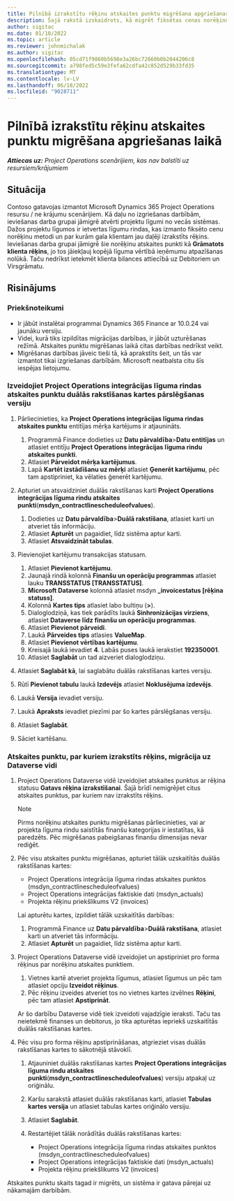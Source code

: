 ```yaml
---
title: Pilnībā izrakstītu rēķinu atskaites punktu migrēšana apgriešanas laikā
description: Šajā rakstā izskaidrots, kā migrēt fiksētas cenas norēķinu atskaites punktus, par kuriem klientam izrakstīts rēķins, lai pirms tiešā datuma atvērtu projekta līgumus.
author: sigitac
ms.date: 01/10/2022
ms.topic: article
ms.reviewer: johnmichalak
ms.author: sigitac
ms.openlocfilehash: 05cd71f9860b5698e3a26bc72660b0b2044206c8
ms.sourcegitcommit: a798fed5c59e3fefa62cdfa42c852d529b33fd35
ms.translationtype: MT
ms.contentlocale: lv-LV
ms.lasthandoff: 06/18/2022
ms.locfileid: "9028711"
---
```

# <a name="migrate-fully-invoiced-billing-milestones-at-cutover"></a>Pilnībā izrakstītu rēķinu atskaites punktu migrēšana apgriešanas laikā

_**Attiecas uz:** Project Operations scenārijiem, kas nav balstīti uz resursiem/krājumiem_

## <a name="scenario"></a>Situācija

Contoso gatavojas izmantot Microsoft Dynamics 365 Project Operations resursu / ne krājumu scenārijiem. Kā daļu no izgriešanas darbībām, ieviešanas darba grupai jāmigrē atvērti projektu līgumi no vecās sistēmas. Dažos projektu līgumos ir ietvertas līgumu rindas, kas izmanto fiksēto cenu norēķinu metodi un par kurām gala klientam jau daļēji izrakstīts rēķins. Ieviešanas darba grupai jāmigrē šie norēķinu atskaites punkti kā **Grāmatots klienta rēķins**, jo tos jāiekļauj kopējā līguma vērtībā ieņēmumu atpazīšanas nolūkā. Taču nedrīkst ietekmēt klienta bilances attiecībā uz Debitoriem un Virsgrāmatu.

## <a name="solution"></a>Risinājums

### <a name="prerequisites"></a>Priekšnoteikumi

- Ir jābūt instalētai programmai Dynamics 365 Finance ar 10.0.24 vai jaunāku versiju.
- Videi, kurā tiks izpildītas migrācijas darbības, ir jābūt uzturēšanas režīmā. Atskaites punktu migrēšanas laikā citas darbības nedrīkst veikt.
- Migrēšanas darbības jāveic tieši tā, kā aprakstīts šeit, un tās var izmantot tikai izgriešanas darbībām. Microsoft neatbalsta citu šīs iespējas lietojumu.

### <a name="create-a-cutover-version-of-the-project-operations-integration-contract-line-milestones-dual-write-map"></a>Izveidojiet Project Operations integrācijas līguma rindas atskaites punktu duālās rakstīšanas kartes pārslēgšanas versiju 

1. Pārliecinieties, ka **Project Operations integrācijas līguma rindas atskaites punktu** entitījas mērķa kartējums ir atjaunināts. 

    1. Programmā Finance dodieties uz **Datu pārvaldība**\>**Datu entitījas** un atlasiet entitīju **Project Operations integrācijas līguma rindu atskaites punkti**. 
    2. Atlasiet **Pārveidot mērķa kartējumus**. 
    3. Lapā **Kartēt izstādīšanu uz mērķi** atlasiet **Ģenerēt kartējumu**, pēc tam apstipriniet, ka vēlaties ģenerēt kartējumu.

2. Apturiet un atsvaidziniet duālās rakstīšanas karti **Project Operations integrācijas līguma rindu atskaites punkti**(**msdyn\_contractlinescheduleofvalues**). 

    1. Dodieties uz **Datu pārvaldība**\>**Duālā rakstīšana**, atlasiet karti un atveriet tās informāciju. 
    2. Atlasiet **Apturēt** un pagaidiet, līdz sistēma aptur karti. 
    3. Atlasiet **Atsvaidzināt tabulas**.

3. Pievienojiet kartējumu transakcijas statusam.

    1. Atlasiet **Pievienot kartējumu**.
    2. Jaunajā rindā kolonnā **Finanšu un operāciju programmas** atlasiet lauku **TRANSSTATUS \[TRANSSTATUS\]**.
    3. **Microsoft Dataverse** kolonnā atlasiet msdyn **\_invoicestatus \[rēķina statuss\]**.
    4. Kolonnā **Kartes tips** atlasiet labo bultiņu (**\>**).
    5. Dialoglodziņā, kas tiek parādīts laukā **Sinhronizācijas virziens**, atlasiet **Dataverse līdz finanšu un operāciju programmas**.
    6. Atlasiet **Pievienot pārveidi**.
    7. Laukā **Pārveides tips** atlasies **ValueMap**.
    8. Atlasiet **Pievienot vērtības kartējumu**.
    9. Kreisajā laukā ievadiet **4**. Labās puses laukā ierakstiet **192350001**. 
    10. Atlasiet **Saglabāt** un tad aizveriet dialoglodziņu.

4. Atlasiet **Saglabāt kā**, lai saglabātu duālās rakstīšanas kartes versiju. 
5. Rūtī **Pievienot tabulu** laukā **Izdevējs** atlasiet **Noklusējuma izdevējs**.
6. Laukā **Versija** ievadiet versiju.
7. Laukā **Apraksts** ievadiet piezīmi par šo kartes pārslēgšanas versiju. 
8. Atlasiet **Saglabāt**.
9. Sāciet kartēšanu.

### <a name="migrate-invoiced-milestones-to-the-dataverse-environment"></a>Atskaites punktu, par kuriem izrakstīts rēķins, migrācija uz Dataverse vidi

1. Project Operations Dataverse vidē izveidojiet atskaites punktus ar rēķina statusu **Gatavs rēķina izrakstīšanai**. Šajā brīdī nemigrējiet citus atskaites punktus, par kuriem nav izrakstīts rēķins.

    > [!NOTE]
    > Pirms norēķinu atskaites punktu migrēšanas pārliecinieties, vai ar projekta līguma rindu saistītās finanšu kategorijas ir iestatītas, kā paredzēts. Pēc migrēšanas pabeigšanas finanšu dimensijas nevar rediģēt.

2. Pēc visu atskaites punktu migrēšanas, apturiet tālāk uzskaitītās duālās rakstīšanas kartes:

    - Project Operations integrācija līguma rindas atskaites punktos (msdyn\_contractlinescheduleofvalues)
    - Project Operations integrācijas faktiskie dati (msdyn\_actuals)
    - Projekta rēķinu priekšlikums V2 (invoices)

    Lai apturētu kartes, izpildiet tālāk uzskaitītās darbības:

    1. Programmā Finance uz **Datu pārvaldība**\>**Duālā rakstīšana**, atlasiet karti un atveriet tās informāciju.
    2. Atlasiet **Apturēt** un pagaidiet, līdz sistēma aptur karti.

3. Project Operations Dataverse vidē izveidojiet un apstipriniet pro forma rēķinus par norēķinu atskaites punktiem. 

    1. Vietnes kartē atveriet projekta līgumus, atlasiet līgumus un pēc tam atlasiet opciju **Izveidot rēķinus**.
    2. Pēc rēķinu izveides atveriet tos no vietnes kartes izvēlnes **Rēķini**, pēc tam atlasiet **Apstiprināt**.

    Ar šo darbību Dataverse vidē tiek izveidoti vajadzīgie ieraksti. Taču tas neietekmē finanses un debitorus, jo tika apturētas iepriekš uzskaitītās duālās rakstīšanas kartes.

4. Pēc visu pro forma rēķinu apstiprināšanas, atgrieziet visas duālās rakstīšanas kartes to sākotnējā stāvoklī.

    1. Atjauniniet duālās rakstīšanas kartes **Project Operations integrācijas līguma rindu atskaites punkti**(**msdyn\_contractlinescheduleofvalues**) versiju atpakaļ uz oriģinālu. 
    2. Karšu sarakstā atlasiet duālās rakstīšanas karti, atlasiet **Tabulas kartes versija** un atlasiet tabulas kartes oriģinālo versiju.
    3. Atlasiet **Saglabāt**.
    4. Restartējiet tālāk norādītās duālās rakstīšanas kartes:

        - Project Operations integrācija līguma rindas atskaites punktos (msdyn\_contractlinescheduleofvalues)
        - Project Operations integrācijas faktiskie dati (msdyn\_actuals)
        - Projekta rēķinu priekšlikums V2 (invoices)

Atskaites punktu skaits tagad ir migrēts, un sistēma ir gatava pārejai uz nākamajām darbībām.
